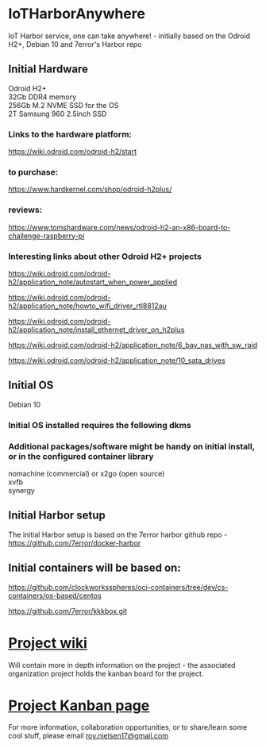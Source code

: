 # IoTHarborAnywhere

IoT Harbor service, one can take anywhere! - initially based on the Odroid H2+, Debian 10 and 7error's Harbor repo

## Initial Hardware

Odroid H2+ \
32Gb DDR4 memory \
256Gb M.2 NVME SSD for the OS \
2T Samsung 960 2.5inch SSD 

### Links to the hardware platform:

https://wiki.odroid.com/odroid-h2/start

### to purchase:

https://www.hardkernel.com/shop/odroid-h2plus/

### reviews:

https://www.tomshardware.com/news/odroid-h2-an-x86-board-to-challenge-raspberry-pi
    
### Interesting links about other Odroid H2+ projects

   https://wiki.odroid.com/odroid-h2/application_note/autostart_when_power_applied

   https://wiki.odroid.com/odroid-h2/application_note/howto_wifi_driver_rtl8812au

   https://wiki.odroid.com/odroid-h2/application_note/install_ethernet_driver_on_h2plus

   https://wiki.odroid.com/odroid-h2/application_note/6_bay_nas_with_sw_raid

   https://wiki.odroid.com/odroid-h2/application_note/10_sata_drives


## Initial OS

Debian 10

### Initial OS installed requires the following dkms

### Additional packages/software might be handy on initial install, or in the configured container library

nomachine (commercial) or x2go (open source) \
xvfb \
synergy

## Initial Harbor setup

The initial Harbor setup is based on the 7error harbor github repo - https://github.com/7error/docker-harbor

## Initial containers will be based on:

https://github.com/clockworksspheres/oci-containers/tree/dev/cs-containers/os-based/centos

https://github.com/7error/kkkbox.git

# [Project wiki](https://github.com/clockworksspheres/IoTHarborAnywhere/wiki)

Will contain more in depth information on the project - the associated organization project holds the kanban board for the project.

# [Project Kanban page](https://github.com/orgs/clockworksspheres/projects/1)

For more information, collaboration opportunities, or to share/learn some cool stuff, please email roy.nielsen17@gmail.com


